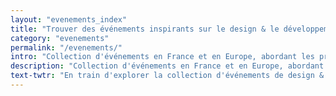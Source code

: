 ```yaml
---
layout: "evenements_index"
title: "Trouver des événements inspirants sur le design & le développement web près de chez vous"
category: "evenements"
permalink: "/evenements/"
intro: "Collection d'événements en France et en Europe, abordant les problématiques et les thèmes les plus sensibles pour les designers et les développeurs Web. N'hésitez pas à suggérer des événements locaux ou nationaux si vous pensez qu'ils sont pertinents pour la communauté du MDW."
description: "Collection d'événements en France et en Europe, abordant les problématiques et les thèmes les plus sensibles pour les designers et les développeurs Web."
text-twtr: "En train d'explorer la collection d'événements de design & de DevOps du @MagDuWebdesign"
---
```

